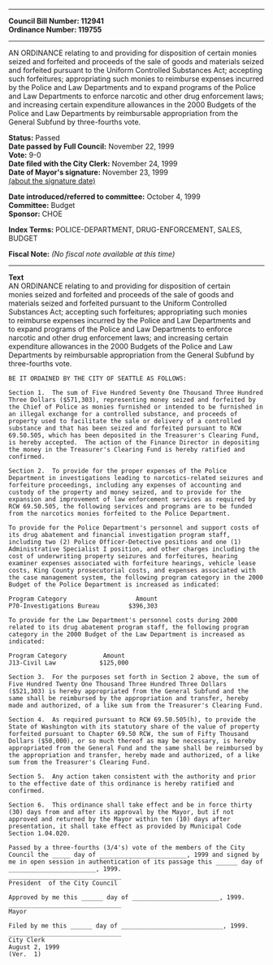 * * * * *  
  
**Council Bill Number: [](#h0)[](#h2)112941**   
**Ordinance Number: 119755**  
  
* * * * *  
  
AN ORDINANCE relating to and providing for disposition of certain monies seized and forfeited and proceeds of the sale of goods and materials seized and forfeited pursuant to the Uniform Controlled Substances Act; accepting such forfeitures; appropriating such monies to reimburse expenses incurred by the Police and Law Departments and to expand programs of the Police and Law Departments to enforce narcotic and other drug enforcement laws; and increasing certain expenditure allowances in the 2000 Budgets of the Police and Law Departments by reimbursable appropriation from the General Subfund by three-fourths vote.  
  
**Status:** Passed   
**Date passed by Full Council:** November 22, 1999   
**Vote:** 9-0   
**Date filed with the City Clerk:** November 24, 1999   
**Date of Mayor's signature:** November 23, 1999   
[(about the signature date)](/~public/approvaldate.htm)   
  
  
**Date introduced/referred to committee:** October 4, 1999   
**Committee:** Budget   
**Sponsor:** CHOE   
  
**Index Terms:** POLICE-DEPARTMENT, DRUG-ENFORCEMENT, SALES, BUDGET  
  
**Fiscal Note:** *(No fiscal note available at this time)*  
  
* * * * *  
  
**Text**  
    AN ORDINANCE relating to and providing for disposition of certain  
    monies seized and forfeited and proceeds of the sale of goods and  
    materials seized and forfeited pursuant to the Uniform Controlled  
    Substances Act; accepting such forfeitures; appropriating such monies  
    to reimburse expenses incurred by the Police and Law Departments and  
    to expand programs of the Police and Law Departments to enforce  
    narcotic and other drug enforcement laws; and increasing certain  
    expenditure allowances in the 2000 Budgets of the Police and Law  
    Departments by reimbursable appropriation from the General Subfund by  
    three-fourths vote.  
  
    BE IT ORDAINED BY THE CITY OF SEATTLE AS FOLLOWS:  
  
    Section 1.  The sum of Five Hundred Seventy One Thousand Three Hundred  
    Three Dollars ($571,303), representing money seized and forfeited by  
    the Chief of Police as monies furnished or intended to be furnished in  
    an illegal exchange for a controlled substance, and proceeds of  
    property used to facilitate the sale or delivery of a controlled  
    substance and that has been seized and forfeited pursuant to RCW  
    69.50.505, which has been deposited in the Treasurer's Clearing Fund,  
    is hereby accepted.  The action of the Finance Director in depositing  
    the money in the Treasurer's Clearing Fund is hereby ratified and  
    confirmed.  
  
    Section 2.  To provide for the proper expenses of the Police  
    Department in investigations leading to narcotics-related seizures and  
    forfeiture proceedings, including any expenses of accounting and  
    custody of the property and money seized, and to provide for the  
    expansion and improvement of law enforcement services as required by  
    RCW 69.50.505, the following services and programs are to be funded  
    from the narcotics monies forfeited to the Police Department.  
  
    To provide for the Police Department's personnel and support costs of  
    its drug abatement and financial investigation program staff,  
    including two (2) Police Officer-Detective positions and one (1)  
    Administrative Specialist I position, and other charges including the  
    cost of underwriting property seizures and forfeitures, hearing  
    examiner expenses associated with forfeiture hearings, vehicle lease  
    costs, King County prosecutorial costs, and expenses associated with  
    the case management system, the following program category in the 2000  
    Budget of the Police Department is increased as indicated:  
  
    Program Category                   Amount  
    P70-Investigations Bureau        $396,303  
  
    To provide for the Law Department's personnel costs during 2000  
    related to its drug abatement program staff, the following program  
    category in the 2000 Budget of the Law Department is increased as  
    indicated:  
  
    Program Category          Amount  
    J13-Civil Law            $125,000  
  
    Section 3.  For the purposes set forth in Section 2 above, the sum of  
    Five Hundred Twenty One Thousand Three Hundred Three Dollars  
    ($521,303) is hereby appropriated from the General Subfund and the  
    same shall be reimbursed by the appropriation and transfer, hereby  
    made and authorized, of a like sum from the Treasurer's Clearing Fund.  
  
    Section 4.  As required pursuant to RCW 69.50.505(h), to provide the  
    State of Washington with its statutory share of the value of property  
    forfeited pursuant to Chapter 69.50 RCW, the sum of Fifty Thousand  
    Dollars ($50,000), or so much thereof as may be necessary, is hereby  
    appropriated from the General Fund and the same shall be reimbursed by  
    the appropriation and transfer, hereby made and authorized, of a like  
    sum from the Treasurer's Clearing Fund.  
  
    Section 5.  Any action taken consistent with the authority and prior  
    to the effective date of this ordinance is hereby ratified and  
    confirmed.  
  
    Section 6.  This ordinance shall take effect and be in force thirty  
    (30) days from and after its approval by the Mayor, but if not  
    approved and returned by the Mayor within ten (10) days after  
    presentation, it shall take effect as provided by Municipal Code  
    Section 1.04.020.  
  
    Passed by a three-fourths (3/4's) vote of the members of the City  
    Council the _____ day of ________________________, 1999 and signed by  
    me in open session in authentication of its passage this ______ day of  
    ________________________, 1999.  
    _______________________________  
    President  of the City Council  
  
    Approved by me this ______ day of ________________________, 1999.  
    _______________________________  
    Mayor  
  
    Filed by me this ______ day of ____________________________, 1999.  
    _______________________________  
    City Clerk  
    August 2, 1999  
    (Ver.  1)  
